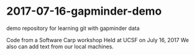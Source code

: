 # 2017-07-16-gapminder-demo
demo repository for learning git with gapminder data

Code from a Software Carp workshop Held at UCSF on July 16, 2017
We also can add text from our local machines. 
